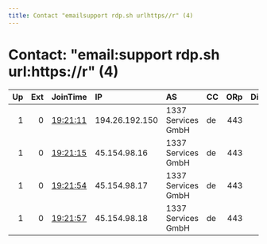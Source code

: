 ```yaml
---
title: Contact "emailsupport rdp.sh urlhttps//r" (4)
---
```


# Contact: "email:support rdp.sh url:https://r" (4)

|   Up |   Ext | JoinTime                                                                                              | IP             | AS                 | CC   |   ORp |   Dirp | OS    | Version   | Nickname   |   eFamMembers |
|-----:|------:|:------------------------------------------------------------------------------------------------------|:---------------|:-------------------|:-----|------:|-------:|:------|:----------|:-----------|--------------:|
|    1 |     0 | [19:21:11](https://nusenu.github.io/OrNetStats/w/relay/64E2441E917FADB379755DF4F6C14B4736BC7D72.html) | 194.26.192.150 | 1337 Services GmbH | de   |   443 |      0 | Linux | 0.4.6.10  | RDPdotSH   |            17 |
|    1 |     0 | [19:21:15](https://nusenu.github.io/OrNetStats/w/relay/ABE0B38D178EB49A2BA9070D048D64C34D75EB25.html) | 45.154.98.16   | 1337 Services GmbH | de   |   443 |      0 | Linux | 0.4.6.10  | RDPdotSH   |            17 |
|    1 |     0 | [19:21:54](https://nusenu.github.io/OrNetStats/w/relay/622CDB24589BD6742344AF241C23CF768E53D607.html) | 45.154.98.17   | 1337 Services GmbH | de   |   443 |      0 | Linux | 0.4.6.10  | RDPdotSH   |            17 |
|    1 |     0 | [19:21:57](https://nusenu.github.io/OrNetStats/w/relay/E0BBCEFE12A0C497CB25F13F26813E3C589337D0.html) | 45.154.98.18   | 1337 Services GmbH | de   |   443 |      0 | Linux | 0.4.6.10  | RDPdotSH   |            17 |
